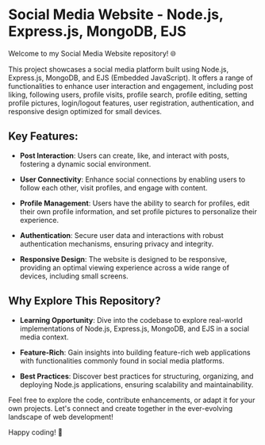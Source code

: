 # Social Media Website - Node.js, Express.js, MongoDB, EJS

Welcome to my Social Media Website repository! 🌐

This project showcases a social media platform built using Node.js, Express.js, MongoDB, and EJS (Embedded JavaScript). It offers a range of functionalities to enhance user interaction and engagement, including post liking, following users, profile visits, profile search, profile editing, setting profile pictures, login/logout features, user registration, authentication, and responsive design optimized for small devices.

## Key Features:

- **Post Interaction**: Users can create, like, and interact with posts, fostering a dynamic social environment.
  
- **User Connectivity**: Enhance social connections by enabling users to follow each other, visit profiles, and engage with content.

- **Profile Management**: Users have the ability to search for profiles, edit their own profile information, and set profile pictures to personalize their experience.

- **Authentication**: Secure user data and interactions with robust authentication mechanisms, ensuring privacy and integrity.

- **Responsive Design**: The website is designed to be responsive, providing an optimal viewing experience across a wide range of devices, including small screens.

## Why Explore This Repository?

- **Learning Opportunity**: Dive into the codebase to explore real-world implementations of Node.js, Express.js, MongoDB, and EJS in a social media context.

- **Feature-Rich**: Gain insights into building feature-rich web applications with functionalities commonly found in social media platforms.

- **Best Practices**: Discover best practices for structuring, organizing, and deploying Node.js applications, ensuring scalability and maintainability.

Feel free to explore the code, contribute enhancements, or adapt it for your own projects. Let's connect and create together in the ever-evolving landscape of web development!

Happy coding! 🚀

<!-- ![Alt Text](https://github.com/yourusername/yourrepository/raw/main/path/to/your/image.jpg) -->
